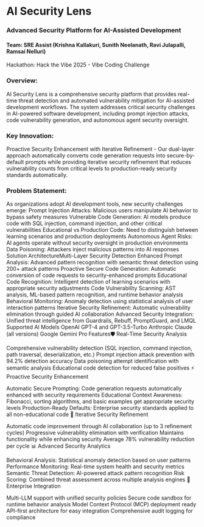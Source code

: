 # AI Security Lens
### Advanced Security Platform for AI-Assisted Development
#### Team: SRE Assist (Krishna Kallakuri, Sunith Neelanath, Ravi Julapalli, Ramsai Nelluri)
Hackathon: Hack the Vibe 2025 - Vibe Coding Challenge

### Overview: 

AI Security Lens is a comprehensive security platform that provides real-time threat detection and automated vulnerability mitigation for AI-assisted development workflows. The system addresses critical security challenges in AI-powered software development, including prompt injection attacks, code vulnerability generation, and autonomous agent security oversight.

### Key Innovation:

Proactive Security Enhancement with Iterative Refinement - Our dual-layer approach automatically converts code generation requests into secure-by-default prompts while providing iterative security refinement that reduces vulnerability counts from critical levels to production-ready security standards automatically.

### Problem Statement:

As organizations adopt AI development tools, new security challenges emerge:
Prompt Injection Attacks: Malicious users manipulate AI behavior to bypass safety measures
Vulnerable Code Generation: AI models produce code with SQL injection, command injection, and other critical vulnerabilities
Educational vs Production Code: Need to distinguish between learning scenarios and production deployments
Autonomous Agent Risks: AI agents operate without security oversight in production environments
Data Poisoning: Attackers inject malicious patterns into AI responses
Solution ArchitectureMulti-Layer Security Detection
Enhanced Prompt Analysis: Advanced pattern recognition with semantic threat detection using 200+ attack patterns
Proactive Secure Code Generation: Automatic conversion of code requests to security-enhanced prompts
Educational Code Recognition: Intelligent detection of learning scenarios with appropriate security adjustments
Code Vulnerability Scanning: AST analysis, ML-based pattern recognition, and runtime behavior analysis
Behavioral Monitoring: Anomaly detection using statistical analysis of user interaction patterns
Iterative Security Refinement: Automatic vulnerability elimination through guided AI collaboration
Advanced Security Integration: Unified threat intelligence from Guardrails, Rebuff, PromptGuard, and LMQL
Supported AI Models
OpenAI GPT-4 and GPT-3.5-Turbo
Anthropic Claude (all versions)
Google Gemini Pro
Features🛡️ Real-Time Security Analysis

Comprehensive vulnerability detection (SQL injection, command injection, path traversal, deserialization, etc.)
Prompt injection attack prevention with 94.2% detection accuracy
Data poisoning attempt identification with semantic analysis
Educational code detection for reduced false positives
⚡ Proactive Security Enhancement

Automatic Secure Prompting: Code generation requests automatically enhanced with security requirements
Educational Context Awareness: Fibonacci, sorting algorithms, and basic examples get appropriate security levels
Production-Ready Defaults: Enterprise security standards applied to all non-educational code
🔄 Iterative Security Refinement

Automatic code improvement through AI collaboration (up to 3 refinement cycles)
Progressive vulnerability elimination with verification
Maintains functionality while enhancing security
Average 78% vulnerability reduction per cycle
📊 Advanced Security Analytics

Behavioral Analysis: Statistical anomaly detection based on user patterns
Performance Monitoring: Real-time system health and security metrics
Semantic Threat Detection: AI-powered attack pattern recognition
Risk Scoring: Combined threat assessment across multiple analysis engines
🔗 Enterprise Integration

Multi-LLM support with unified security policies
Secure code sandbox for runtime behavior analysis
Model Context Protocol (MCP) deployment ready
API-first architecture for easy integration
Comprehensive audit logging for compliance
